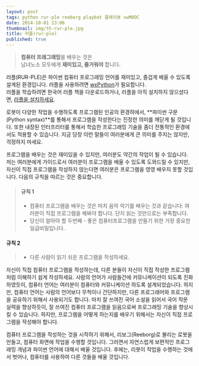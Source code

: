 ```yaml
---
layout: post
tags: python rur-ple reeborg playbot 플레이봇 xwMOOC
date: 2014-10-01 13:06
thumbnail: img/th-rur-ple.jpg
title: 러플(rur-ple)
published: true
---
```


> **컴퓨터 프래그래밍**을 배우는 것은  
> 남녀노소 모두에게 **재미있고, 즐거워야** 합니다.

러플(RUR-PLE)은 파이썬 컴퓨터 프로그래밍 언어를 재미있고, 즐겁게 배울 수 있도록 설계된 환경입니다. 
러플을 사용하려면 [wxPython](http://wxpython.org/)가 필요합니다.  
러플을 학습하려면 한국어 러플 책을 다운로드하거나, 
러플을 아직 설치하지 않으셨다면, [러플을 설치하세요](https://sourceforge.net/project/showfiles.php?group_id=125834). 

로봇이 다양한 작업을 수행하도록 프로그램된 인공의 환경하에서, **파이썬 구문(Python syntax)**를 통해서 프로그램을 작성한다는 진정한 의미를 깨닫게 될 것입니다. 또한 내장된 인터프리터를 통해서 학습한 프로그래밍 기술을 좀더 전통적인 환경에서도 적용할 수 있습니다. 지금 당장 이런 말들이 여러분에게 큰 의미를 주지는 않지만, 걱정하지 마세요.


프로그램을 배우는 것은 재미있을 수 있지만, 여러분도 약간의 작업이 될 수 있습니다. 저는 여러분에게 가이드로서 여러분이 프로그램을 배울 수 있도록 도와드릴 수 있지만, 자신이 직접 프로그램을 작성하지 않는다면 여러분은 프로그램을 영영 배우지 못할 것입니다. 다음의 규칙을 따르는 것은 중요합니다.


>#### 규칙 1
> - 컴퓨터 프로그램을 배우는 것은 마치 음악 악기를 배우는 것과 같습니다: 여러분이 직접 프로그램을 해봐야 합니다. 단지 읽는 것만으로는 부족합니다.
> - 당신이 알아야 할 두번째 - 좋은 컴퓨터프로그램을 만들기 위한 가장 중요한 일급비밀입니다.

#### 규칙 2
> - 다른 사람이 읽기 쉬운 프로그램을 작성하세요.

자신이 직접 컴퓨터 프로그램을 작성하는데, 다른 분들이 자신이 직접 작성한 프로그램처럼 이해하기 쉽게 작성하세요.  사람의 언어가 사람들간에 커뮤니케이션이 되도록 진화하였듯이, 컴퓨터 언어는 여러분이 컴퓨터와 커뮤니케이션 하도록 설계되었습니다.  하지만, 컴퓨터 언어는 사람의 언어보다 무척이나 간단하지만, 다른 프로그래머와 프로그램을 공유하기 위해서 사용되기도 합니다. 마치 잘 쓰여진 국어 소설을 읽어서 국어 작문 실력을 향상하듯이, 잘 쓰여진 컴퓨터 프로그램을 읽음으로써 프로그래밍 기술을 향상시킬 수 있습니다. 하지만, 프로그램을 어떻게 하는지를 배우기 위해서는 자신이 직접 프로그램을 작성해야 합니다.

컴퓨터 프로그램을 작성하는 것을 시작하기 위해서, 리보그(Reeborg)로 불리는 로봇을 만들고, 컴퓨터 화면에 작업을 수행할 것입니다. 그러면서 자연스럽게 보편적인 프로그래밍 개념과 파이썬 언어에 대해서 배울 것입니다. 후에는, 리봇이 작업을 수행하는 것에서 벗어나, 컴퓨터를 사용하여 다른 것들을 배울 것입니다.

